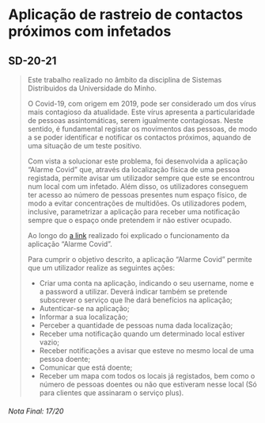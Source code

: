 # Aplicação de rastreio de contactos próximos com infetados
## SD-20-21

> Este trabalho realizado no âmbito da disciplina de Sistemas Distribuidos da Universidade do Minho.
>
> O Covid-19, com origem em 2019, pode ser considerado um dos vírus mais contagioso da atualidade. Este vírus apresenta a particularidade de pessoas assintomáticas, serem igualmente contagiosas. Neste sentido, é fundamental registar os movimentos das pessoas, de modo a se poder identificar e notificar os contactos próximos, aquando de uma situação de um teste positivo. 
>
> Com vista a solucionar este problema, foi desenvolvida a aplicação “Alarme Covid” que, através da localização física de uma pessoa registada, permite avisar um utilizador sempre que este se encontrou num local com um infetado. Além disso, os utilizadores conseguem ter acesso ao número de pessoas presentes num espaço físico, de modo a evitar concentrações de multidões. Os utilizadores podem, inclusive, parametrizar a aplicação para receber uma notificação sempre que o espaço onde pretendem ir não estiver ocupado. 
>
> Ao longo do [a link](https://github.com/pVeloso19/SD-20-21/blob/main/Relatorio_SD%20-%20Grupo3.pdf) realizado foi explicado o funcionamento da aplicação “Alarme Covid”.
>
> Para cumprir o objetivo descrito, a aplicação “Alarme Covid” permite que um utilizador realize as seguintes ações:
>
> - Criar uma conta na aplicação, indicando o seu username, nome e a password a utilizar. Deverá indicar também se pretende subscrever o serviço que lhe dará benefícios na aplicação;
> - Autenticar-se na aplicação;
> - Informar a sua localização;
> - Perceber a quantidade de pessoas numa dada localização;
> - Receber uma notificação quando um determinado local estiver vazio;
> - Receber notificações a avisar que esteve no mesmo local de uma pessoa doente;
> - Comunicar que está doente;
> - Receber um mapa com todos os locais já registados, bem como o número de pessoas doentes ou não que estiveram nesse local (Só para clientes que assinaram o serviço 
plus).

###### Nota Final: 17/20
